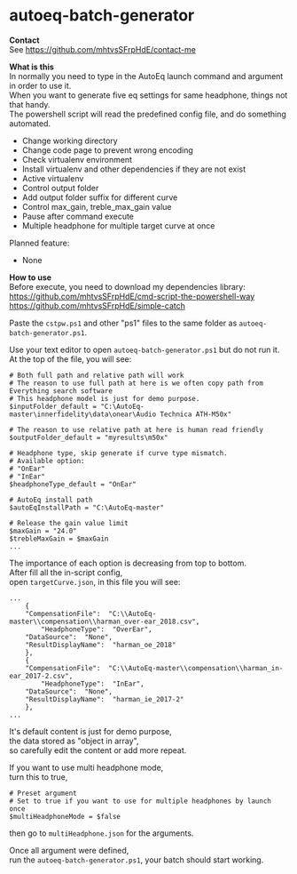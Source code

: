 # autoeq-batch-generator
**Contact**  
See https://github.com/mhtvsSFrpHdE/contact-me  

**What is this**  
In normally you need to type in the AutoEq launch command and argument in order to use it.  
When you want to generate five eq settings for same headphone, things not that handy.  
The powershell script will read the predefined config file, and do something automated.
- Change working directory
- Change code page to prevent wrong encoding
- Check virtualenv environment
- Install virtualenv and other dependencies if they are not exist
- Active virtualenv
- Control output folder
- Add output folder suffix for different curve
- Control max_gain, treble_max_gain value
- Pause after command execute
- Multiple headphone for multiple target curve at once

Planned feature:
- None

**How to use**  
Before execute, you need to download my dependencies library:  
https://github.com/mhtvsSFrpHdE/cmd-script-the-powershell-way  
https://github.com/mhtvsSFrpHdE/simple-catch  

Paste the ```cstpw.ps1``` and other "ps1" files to the same folder as ```autoeq-batch-generator.ps1```.

Use your text editor to open ```autoeq-batch-generator.ps1``` but do not run it.  
At the top of the file, you will see:
```
# Both full path and relative path will work
# The reason to use full path at here is we often copy path from Everything search software
# This headphone model is just for demo purpose.
$inputFolder_default = "C:\AutoEq-master\innerfidelity\data\onear\Audio Technica ATH-M50x"

# The reason to use relative path at here is human read friendly
$outputFolder_default = "myresults\m50x"

# Headphone type, skip generate if curve type mismatch.
# Available option:
# "OnEar"
# "InEar"
$headphoneType_default = "OnEar"

# AutoEq install path
$autoEqInstallPath = "C:\AutoEq-master"

# Release the gain value limit
$maxGain = "24.0"
$trebleMaxGain = $maxGain
...
```
The importance of each option is decreasing from top to bottom.  
After fill all the in-script config,  
open ```targetCurve.json```,
in this file you will see:
```
...
    {
    "CompensationFile":  "C:\\AutoEq-master\\compensation\\harman_over-ear_2018.csv",
		"HeadphoneType":  "OverEar",
    "DataSource":  "None",
    "ResultDisplayName":  "harman_oe_2018"
    },
    {
    "CompensationFile":  "C:\\AutoEq-master\\compensation\\harman_in-ear_2017-2.csv",
		"HeadphoneType":  "InEar",
    "DataSource":  "None",
    "ResultDisplayName":  "harman_ie_2017-2"
    },
...
```
It's default content is just for demo purpose,  
the data stored as "object in array",  
so carefully edit the content or add more repeat.  

If you want to use multi headphone mode,  
turn this to true,
```
# Preset argument
# Set to true if you want to use for multiple headphones by launch once
$multiHeadphoneMode = $false
```
then go to ```multiHeadphone.json``` for the arguments.  

Once all argument were defined,  
run the ```autoeq-batch-generator.ps1```, your batch should start working.
